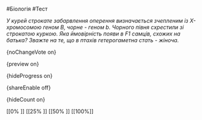 #Біологія #Тест

*У курей строкате забарвлення оперення визначається зчепленим із Х-хромосомою геном В, чорне - геном b. Чорного півня схрестили зі строкатою куркою. Яка ймовірність появи в F1 самців, схожих на батька? Зважте на те, що в птахів гетерогаметна стать - жіноча.*

{noChangeVote on}

{preview on}

{hideProgress on}

{shareEnable off}

{hideCount on}

[[0% ]]
[[25% ]]
[[50% ]]
[[100%]]

